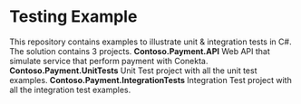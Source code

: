# Testing Example

This repository contains examples to illustrate unit & integration tests in C#. The solution contains 3 projects. **Contoso.Payment.API** Web API that simulate service that perform 
payment with Conekta. **Contoso.Payment.UnitTests** Unit Test project with all the unit test examples. **Contoso.Payment.IntegrationTests** Integration Test project with all the integration test examples. 